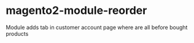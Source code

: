 # magento2-module-reorder
Module adds tab in customer account page where are all before bought products

